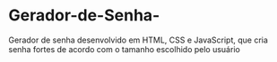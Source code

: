 # Gerador-de-Senha-
Gerador de senha desenvolvido em HTML, CSS e JavaScript, que cria senha fortes de acordo com o tamanho escolhido pelo usuário
